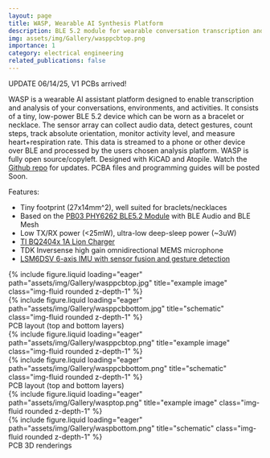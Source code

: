 ```yaml
---
layout: page
title: WASP, Wearable AI Synthesis Platform
description: BLE 5.2 module for wearable conversation transcription and analysis
img: assets/img/Gallery/wasppcbtop.png
importance: 1
category: electrical engineering
related_publications: false
---
```


UPDATE 06/14/25, V1 PCBs arrived!

WASP is a wearable AI assistant platform designed to enable transcription and analysis of your conversations, environments, and activities. It consists of a tiny, low-power BLE 5.2 device which can be worn as a bracelet or necklace. The sensor array can collect audio data, detect gestures, count steps, track absolute orientation, monitor activity level, and measure heart+respiration rate. This data is streamed to a phone or other device over BLE and processed by the users chosen analysis platform. WASP is fully open source/copyleft. Designed with KiCAD and Atopile. Watch the <a href="https://github.com/eigenlucy/wasp">Github repo</a> for updates. PCBA files and programming guides will be posted Soon.

Features:
<ul>
    <li>Tiny footprint (27x14mm^2), well suited for braclets/necklaces</li>
    <li>Based on the <a href="https://www.digikey.com/en/products/detail/ai-thinker/PB-03/16688850">PB03 PHY6262 BLE5.2 Module</a> with BLE Audio and BLE Mesh</li>
    <li>Low TX/RX power (<25mW), ultra-low deep-sleep power (~3uW)</li>
    <li><a href="https://www.ti.com/lit/ds/symlink/bq24040.pdf?ts=1748290055470">TI BQ2404x 1A Lion Charger</a></li>
    <li>TDK Inversense high gain omnidirectional MEMS microphone</li>
    <li><a href="https://www.st.com/en/mems-and-sensors/lsm6dsv.html">LSM6DSV 6-axis IMU with sensor fusion and gesture detection</a></li>
</ul>
<div class="row">
    <div class="col-sm mt-2 mt-md-0">
        {% include figure.liquid loading="eager" path="assets/img/Gallery/wasppcbtop.jpg" title="example image" class="img-fluid rounded z-depth-1" %}
    </div>
    <div class="col-sm mt-2 mt-md-0">
        {% include figure.liquid loading="eager" path="assets/img/Gallery/wasppcbbottom.jpg" title="schematic" class="img-fluid rounded z-depth-1" %}
    </div>
</div>
<div class="caption">
    PCB layout (top and bottom layers)
</div>
<div class="row">
    <div class="col-sm mt-2 mt-md-0">
        {% include figure.liquid loading="eager" path="assets/img/Gallery/wasppcbtop.png" title="example image" class="img-fluid rounded z-depth-1" %}
    </div>
    <div class="col-sm mt-2 mt-md-0">
        {% include figure.liquid loading="eager" path="assets/img/Gallery/wasppcbbottom.png" title="schematic" class="img-fluid rounded z-depth-1" %}
    </div>
</div>
<div class="caption">
    PCB layout (top and bottom layers)
</div>
<div class="row">
    <div class="col-sm mt-2 mt-md-0">
        {% include figure.liquid loading="eager" path="assets/img/Gallery/wasptop.png" title="example image" class="img-fluid rounded z-depth-1" %}
    </div>
    <div class="col-sm mt-2 mt-md-0">
        {% include figure.liquid loading="eager" path="assets/img/Gallery/waspbottom.png" title="schematic" class="img-fluid rounded z-depth-1" %}
    </div>
</div>
<div class="caption">
    PCB 3D renderings
</div>
